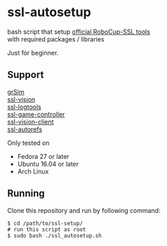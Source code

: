 # ssl-autosetup

bash script that setup [official RoboCup-SSL tools](https://github.com/RoboCup-SSL)  
with required packages / libraries

Just for beginner.

## Support

[grSim](https://github.com/RoboCup-SSL/grSim)  
[ssl-vision](https://github.com/RoboCup-SSL/ssl-vision)  
[ssl-logtools](https://github.com/RoboCup-SSL/ssl-logtools)  
[ssl-game-controller](https://github.com/RoboCup-SSL/ssl-game-controller)  
[ssl-vision-client](https://github.com/RoboCup-SSL/ssl-vision-client)  
[ssl-autorefs](https://github.com/RoboCup-SSL/ssl-autorefs)

Only tested on

* Fedora 27 or later
* Ubuntu 16.04 or later
* Arch Linux

## Running

Clone this repository and run by following command:  

```
$ cd /path/to/ssl-setup/
# run this script as root
$ sudo bash ./ssl_autosetup.sh
```
